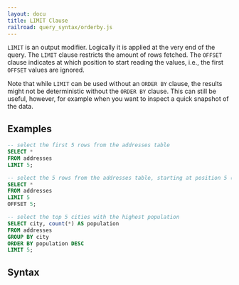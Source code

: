 ```yaml
---
layout: docu
title: LIMIT Clause
railroad: query_syntax/orderby.js
---
```


`LIMIT` is an output modifier. Logically it is applied at the very end of the query. The `LIMIT` clause restricts the amount of rows fetched. The `OFFSET` clause indicates at which position to start reading the values, i.e., the first `OFFSET` values are ignored.

Note that while `LIMIT` can be used without an `ORDER BY` clause, the results might not be deterministic without the `ORDER BY` clause. This can still be useful, however, for example when you want to inspect a quick snapshot of the data.

## Examples

```sql
-- select the first 5 rows from the addresses table
SELECT *
FROM addresses
LIMIT 5;
```

```sql
-- select the 5 rows from the addresses table, starting at position 5 (i.e., ignoring the first 5 rows)
SELECT *
FROM addresses
LIMIT 5
OFFSET 5;
```

```sql
-- select the top 5 cities with the highest population
SELECT city, count(*) AS population
FROM addresses
GROUP BY city
ORDER BY population DESC
LIMIT 5;
```

## Syntax

<div id="rrdiagram"></div>
